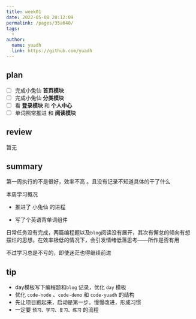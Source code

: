 ```yaml
---
title: week01
date: 2022-05-08 20:12:09
permalink: /pages/35a640/
tags:
  - 
author: 
  name: yuadh
  link: https://github.com/yuadh
---
```

## plan

- [ ] 完成小兔仙 **首页模块**
- [ ] 完成小兔仙 **分类模块**
- [ ] 看 **登录模块** 和 **个人中心**
- [ ] 单词照常推进 和 **阅读模块**

## review

暂无

## summary

第一周执行的不是很好，效率不高 。且没有记录不知道具体的干了什么

本周学习概况

- 推进了 小兔仙 的进程

- 写了个英语背单词组件

日常任务没有完成，两篇编程题以及`blog`阅读没有展开，其次有懈怠的倾向有想摆烂的思想。在效率极低的情况下，会引发情绪低落思考——所作是否有用

不过学习总是不亏的，即使迷茫也得继续前进

## tip

- day模板写下编程题和`blog` 记录，优化 `day` 模板
- 优化 `code-node`  、`code-demo`  和 `code-yuadh`  的结构
- 先让项目跑起来，启动是第一步。慢慢改进，形成习惯
- 一定要 `预习、学习、复习、练习` 的流程







## 





























